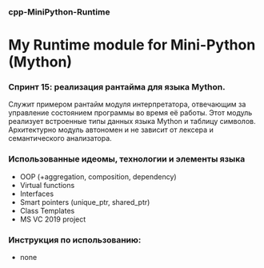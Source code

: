 ﻿### cpp-MiniPython-Runtime
# My Runtime module for Mini-Python (Mython)
### Спринт 15: реализация рантайма для языка Mython.
Служит примером рантайм модуля интерпретатора, отвечающим за управление состоянием 
программы во время её работы. Этот модуль реализует встроенные типы данных 
языка Mython и таблицу символов. Архитектурно модуль автономен и не зависит 
от лексера и семантического анализатора.

### Использованные идеомы, технологии и элементы языка
- OOP (+aggregation, composition, dependency)
- Virtual functions
- Interfaces
- Smart pointers (unique_ptr, shared_ptr)
- Class Templates
- MS VC 2019 project

### Инструкция по использованию:
- none